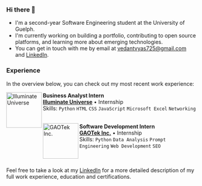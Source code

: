 ### Hi there 👋
- I'm a second-year Software Engineering student at the University of Guelph.
- I'm currently working on building a portfolio, contributing to open source platforms, and learning more about emerging technologies.
- You can get in touch with me by email at [vedantvyas725@gmail.com](mailto:vedantvyas725@gmail.com) and [LinkedIn](https://www.linkedin.com/in/vedant-vyas5/).

### Experience
In the overview below, you can check out my most recent work experience:

[<img align="left" height="94px" width="94px" alt="Illuminate Universe" src="https://media.licdn.com/dms/image/C560BAQGbYgItoGiaBw/company-logo_200_200/0/1625338977722?e=2147483647&v=beta&t=0jG6Ybar_3030FxTEa2yj_SqYl7PXV7eFwyr-W-OB_A?raw=true"/>](https://www.illuminateuniverse.com/)

**Business Analyst Intern** \
[**Illuminate Universe**](https://www.illuminateuniverse.com/) • Internship \
Skills: `Python` `HTML` `CSS` `JavaScript` `Microsoft Excel` `Networking`
<br/>
<br/>

[<img align="left" height="94px" width="94px" alt="GAOTek Inc." src="https://images.crunchbase.com/image/upload/c_lpad,h_170,w_170,f_auto,b_white,q_auto:eco,dpr_1/cvhrq9tfpyin1katkoym?raw=true"/>](https://www.gaotek.com/)

**Software Development Intern** \
[**GAOTek Inc.**](https://www.gaotek.com/) • Internship \
Skills: `Python` `Data Analysis` `Prompt Engineering` `Web Development` `SEO` 
<br/>
<br/>
<br/>

Feel free to take a look at my [LinkedIn](https://www.linkedin.com/in/vedant-vyas5/) for a more detailed description of my full work experience, education and certifications.
